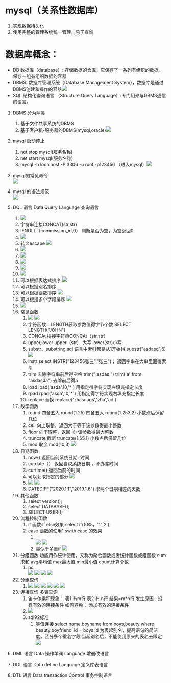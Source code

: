 # mysql（关系性数据库）
1. 实现数据持久化
2. 使用完整的管理系统统一管理，易于查询
# 数据库概念：
- DB 数据库（database）: 存储数据的仓库。它保存了一系列有组织的数据。保存一组有组织数据的容器
- DBMS:  数据库管理系统（Database Management System），数据库是通过DBMS创建和操作的容器![](../images/Snipaste_2021-03-07_20-32-28.png)
- SQL  结构化查询语言  （Structure Query Language）:专门用来与DBMS通信的语言。
1. DBMS 分为两类
   1. 基于文件共享系统的DBMS
   2. 基于客户机-服务器的DBMS(mysql,oracle)![](../images/Snipaste_2021-03-07_21-02-50.png)
2. mysql 启动停止
   1. net stop mysql(服务名称) 
   2. net start mysql(服务名称) 
   3. mysql -h localhost -P 3306 -u root -p123456 （进入mysql）![](../images/Snipaste_2021-03-07_21-13-45.png)
3. mysql的常见命令<br/>
![](../images/Snipaste_2021-03-07_21-27-41.png)

4. mysql 的语法规范<br/>![](../images/Snipaste_2021-03-07_21-31-45.png)
5. DQL 语言  Data Query Language  查询语言
   1. ![](../images/Snipaste_2021-03-08_17-20-12.png)
   2. 字符串连接CONCAT(str,str)
   3. IFNULL（commission_id,0） 判断是否为空，为空返回0
   4. ![](../images/Snipaste_2021-03-08_17-35-28.png)
   5. 转义escape ![](../images/Snipaste_2021-03-08_18-10-38.png)
   6.  ![](../images/Snipaste_2021-03-08_18-18-49.png)
   7.  ![](../images/Snipaste_2021-03-08_18-25-08.png)
   8.  ![](../images/Snipaste_2021-03-08_18-27-21.png)
   9.  ![](../images/Snipaste_2021-03-08_18-28-56.png)
   10. ![](../images/Snipaste_2021-03-08_19-05-15.png)  
   11. 可以根据表达式排序 ![](../images/Snipaste_2021-03-08_19-11-02.png)  
   12. 可以根据别名排序   
   13. 可以根据函数排序   ![](../images/Snipaste_2021-03-08_19-12-51.png)
   14. 可以根据多个字段排序   ![](../images/Snipaste_2021-03-08_19-14-11.png)
   15.  ![](../images/Snipaste_2021-03-08_19-16-59.png)
   16.  常见函数   
        1.   ![](../images/Snipaste_2021-03-08_19-24-17.png) ![](../images/Snipaste_2021-03-08_19-25-50.png)
        2.   字符函数：LENGTH获取参数值得字节个数  SELECT LENGTH("JOHN")
        3.   CONCAt 拼接字符串CONCAt（str,str）
        4.   upper,lower   upper（str） 大写  lower(str)小写
        5.   substr、substring sql 语言中索引都是从1开始得 substr("asdasd",6) ![](../images/Snipaste_2021-03-08_20-24-11.png)
        6.   instr select INSTR("123456张三","张三")；  返回字串在大串里面得索引
        7.   trim 去除字符串前后得空格 trim("  asdas ")   trim('a' from "asdasda")  去除前后得a
        8.   lpad lpad('asda',10,'*')   用指定得字符实现左填充指定长度
        9.   rpad rpad('asda',10,'*')   用指定得字符实现右填充指定长度
        10.  replace 替换  replace('zhasnags','zha','ad')
   17. 数学函数
       1.  round   四舍五入  round(1.25) 四舍五入 round(1.253,2) 小数点后保留几位
       2.  ceil 向上取整，返回大于等于该参数得最小整数
       3.  floor 向下取整，返回《=该参数得最大整数
       4.  truncate 截断  truncate(1.65,1)  小数点后保留几位
       5.  mod 取余 mod(10,3) ![](../images/Snipaste_2021-03-08_20-44-12.png)
   18. 日期函数
       1.  now() 返回当前系统日期+时间
       2.  curdate（） 返回当权系统日期 ，不办含时间
       3.  curtime() 返回当前的时间
       4.  可以获取指定的部分  ![](../images/Snipaste_2021-03-08_20-50-13.png)
       5.  ![](../images/Snipaste_2021-03-08_20-52-28.png) ![](../images/Snipaste_2021-03-08_20-53-06.png)
       6.  DATEDIFF("2020.1.1","2019.1.6")   求两个日期相差的天数
   19. 其他函数
       1.  select version();
       2.  select DATABASE();
       3.  SELECT USER();
   20. 流程控制函数
       1.   if 函数:if else效果  select if(10《5，'1','2');
       2.   case 函数的使用1  swith case 的效果
            1.   <br/>![](../images/Snipaste_2021-03-08_21-05-12.png) ![](../images/Snipaste_2021-03-08_21-09-24.png)
            2.   类似于多重if ![](../images/Snipaste_2021-03-08_21-12-21.png)
   21.  分组函数  功能用作统计使用，又称为聚合函数或者统计函数或组函数  sum求和 avg平均值 max最大值 min最小值 count计算个数
        1.   ps: <br/> ![](../images/Snipaste_2021-03-08_21-26-01.png) ![](../images/Snipaste_2021-03-08_21-37-13.png) ![](../images/Snipaste_2021-03-08_21-40-16.png) ![](../images/Snipaste_2021-03-08_21-44-20.png)
   22. 分组查询
       1.  ![](../images/Snipaste_2021-03-08_21-56-44.png) ![](../images/Snipaste_2021-03-08_21-58-54.png) ![](../images/Snipaste_2021-03-08_22-05-25.png) ![](../images/Snipaste_2021-03-08_22-13-08.png) ![](../images/Snipaste_2021-03-08_22-14-02.png) ![](../images/Snipaste_2021-03-08_22-22-07.png)
   23. 连接查询 多表查询
       1.  笛卡尔乘积现象： 表1 有m行 表2 有 n行 结果=m*n行 发生原因：没有有效的连接条件  如何避免： 添加有效的连接条件
       2.  ![](../images/Snipaste_2021-03-08_22-36-32.png)
       3.  sql92标准
           1.  等值连接 select name,boyname from boys,beauty where beauty.boyfriend_id = boys.id 为表起别名，提高语句的简洁度，区分多个重名字段 当起别名后，不能使用原来的表名去限定![](../images/Snipaste_2021-03-08_22-41-28.png)
6. DML 语言  Data 操作单词 Language 增删改语言
7. DDL 语言  Data define Language   定义库表语言
8. DTL 语言  Data transaction Control 事务控制语言


